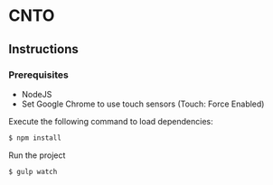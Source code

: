 # CNTO

## Instructions

### Prerequisites
  - NodeJS
  - Set Google Chrome to use touch sensors (Touch: Force Enabled)

Execute the following command to load dependencies:
```sh
$ npm install
```

Run the project
```sh
$ gulp watch
```
